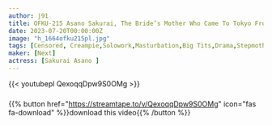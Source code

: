 ```yaml
---
author: j91
title: OFKU-215 Asano Sakurai, The Bride’s Mother Who Came To Tokyo From Morioka
date: 2023-07-20T00:00:00Z
image: "h_1664ofku215pl.jpg"
tags: [Censored, Creampie,Solowork,Masturbation,Big Tits,Drama,Stepmother	]
maker: [Next]
actress: [Sakurai Asano ]
---
```



{{< youtubepl QexoqqDpw9S0OMg >}}
###

{{% button href="https://streamtape.to/v/QexoqqDpw9S0OMg" icon="fas fa-download" %}}download this video{{% /button %}}
